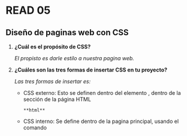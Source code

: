 # READ 05
## Diseño de paginas web con CSS
1. **¿Cuál es el propósito de CSS?**

    _El propisto es darle estilo a nuestra pagina web._

2. **¿Cuáles son las tres formas de insertar CSS en tu proyecto?**

    _Las tres formas de insertar es:_
     + CSS externo: Esto se definen dentro del elemento <link>, dentro de la sección <head> de la página HTML

           **html**

     + CSS interno: Se define dentro de la pagina principal, usando el comando <style>

           **<head>
             <link rel="stylesheet" type="text/css" href="mystyle.css">
             <style>
                h1 {
                color: orange;
                }
            </style>
            </head>**
     + CSS en línea: Cuando se quiere aplicar un estilo unico a un solo elemento.

3. **Escribe un ejemplo de una regla CSS que daría texto rojo a todos los elementos <p>.**

    _Esto seria insertando un CSS externo_